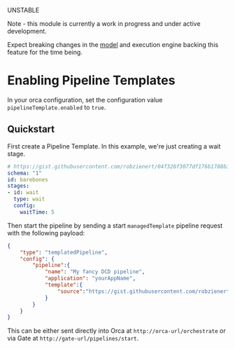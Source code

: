 UNSTABLE

Note - this module is currently a work in progress and under active development.

Expect breaking changes in the [model](https://github.com/spinnaker/dcd-spec) and
execution engine backing this feature for the time being.

# Enabling Pipeline Templates

In your orca configuration, set the configuration value `pipelineTemplate.enabled`
to `true`.

## Quickstart

First create a Pipeline Template. In this example, we're just creating a wait stage.

```yaml
# https://gist.githubusercontent.com/robzienert/04f326f3077df176b1788b30e06ed981/raw/b9eed8643e9028d27f21c3dee7ca3b0b1f8c9fee/barebones.yml
schema: "1"
id: barebones
stages:
- id: wait
  type: wait
  config:
    waitTime: 5
```

Then start the pipeline by sending a start `managedTemplate` pipeline request with the following payload:


```json
{
	"type": "templatedPipeline",
	"config": {
		"pipeline":{
			"name": "My fancy DCD pipeline",
			"application": "yourAppName",
			"template":{
				"source":"https://gist.githubusercontent.com/robzienert/04f326f3077df176b1788b30e06ed981/raw/b9eed8643e9028d27f21c3dee7ca3b0b1f8c9fee/barebones.yml"
			}
		}
	}
}
```

This can be either sent directly into Orca at `http://orca-url/orchestrate` or
via Gate at `http://gate-url/pipelines/start`.

